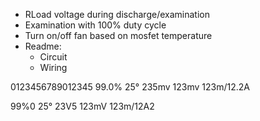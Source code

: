 - RLoad voltage during discharge/examination
- Examination with 100% duty cycle
- Turn on/off fan based on mosfet temperature
- Readme: 
  - Circuit
  - Wiring


0123456789012345
 99.0% 25° 235mv
123mv 123m/12.2A
 

  99%0 25° 23V5
123mV 123m/12A2
